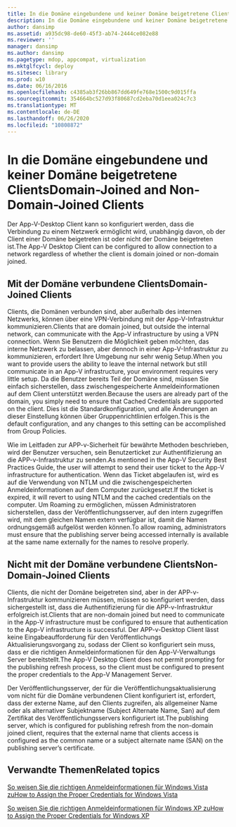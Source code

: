 ```yaml
---
title: In die Domäne eingebundene und keiner Domäne beigetretene Clients
description: In die Domäne eingebundene und keiner Domäne beigetretene Clients
author: dansimp
ms.assetid: a935dc98-de60-45f3-ab74-2444ce082e88
ms.reviewer: ''
manager: dansimp
ms.author: dansimp
ms.pagetype: mdop, appcompat, virtualization
ms.mktglfcycl: deploy
ms.sitesec: library
ms.prod: w10
ms.date: 06/16/2016
ms.openlocfilehash: c4385ab3f26bb867dd649fe768e1500c9d015ffa
ms.sourcegitcommit: 354664bc527d93f80687cd2eba70d1eea024c7c3
ms.translationtype: MT
ms.contentlocale: de-DE
ms.lasthandoff: 06/26/2020
ms.locfileid: "10808872"
---
```

# <span data-ttu-id="1f4fa-103">In die Domäne eingebundene und keiner Domäne beigetretene Clients</span><span class="sxs-lookup"><span data-stu-id="1f4fa-103">Domain-Joined and Non-Domain-Joined Clients</span></span>


<span data-ttu-id="1f4fa-104">Der App-V-Desktop Client kann so konfiguriert werden, dass die Verbindung zu einem Netzwerk ermöglicht wird, unabhängig davon, ob der Client einer Domäne beigetreten ist oder nicht der Domäne beigetreten ist.</span><span class="sxs-lookup"><span data-stu-id="1f4fa-104">The App-V Desktop Client can be configured to allow connection to a network regardless of whether the client is domain joined or non-domain joined.</span></span>

## <span data-ttu-id="1f4fa-105">Mit der Domäne verbundene Clients</span><span class="sxs-lookup"><span data-stu-id="1f4fa-105">Domain-Joined Clients</span></span>


<span data-ttu-id="1f4fa-106">Clients, die Domänen verbunden sind, aber außerhalb des internen Netzwerks, können über eine VPN-Verbindung mit der App-V-Infrastruktur kommunizieren.</span><span class="sxs-lookup"><span data-stu-id="1f4fa-106">Clients that are domain joined, but outside the internal network, can communicate with the App-V infrastructure by using a VPN connection.</span></span> <span data-ttu-id="1f4fa-107">Wenn Sie Benutzern die Möglichkeit geben möchten, das interne Netzwerk zu belassen, aber dennoch in einer App-V-Infrastruktur zu kommunizieren, erfordert Ihre Umgebung nur sehr wenig Setup.</span><span class="sxs-lookup"><span data-stu-id="1f4fa-107">When you want to provide users the ability to leave the internal network but still communicate in an App-V infrastructure, your environment requires very little setup.</span></span> <span data-ttu-id="1f4fa-108">Da die Benutzer bereits Teil der Domäne sind, müssen Sie einfach sicherstellen, dass zwischengespeicherte Anmeldeinformationen auf dem Client unterstützt werden.</span><span class="sxs-lookup"><span data-stu-id="1f4fa-108">Because the users are already part of the domain, you simply need to ensure that Cached Credentials are supported on the client.</span></span> <span data-ttu-id="1f4fa-109">Dies ist die Standardkonfiguration, und alle Änderungen an dieser Einstellung können über Gruppenrichtlinien erfolgen.</span><span class="sxs-lookup"><span data-stu-id="1f4fa-109">This is the default configuration, and any changes to this setting can be accomplished from Group Policies.</span></span>

<span data-ttu-id="1f4fa-110">Wie im Leitfaden zur APP-v-Sicherheit für bewährte Methoden beschrieben, wird der Benutzer versuchen, sein Benutzerticket zur Authentifizierung an die APP-v-Infrastruktur zu senden.</span><span class="sxs-lookup"><span data-stu-id="1f4fa-110">As mentioned in the App-V Security Best Practices Guide, the user will attempt to send their user ticket to the App-V infrastructure for authentication.</span></span> <span data-ttu-id="1f4fa-111">Wenn das Ticket abgelaufen ist, wird es auf die Verwendung von NTLM und die zwischengespeicherten Anmeldeinformationen auf dem Computer zurückgesetzt.</span><span class="sxs-lookup"><span data-stu-id="1f4fa-111">If the ticket is expired, it will revert to using NTLM and the cached credentials on the computer.</span></span> <span data-ttu-id="1f4fa-112">Um Roaming zu ermöglichen, müssen Administratoren sicherstellen, dass der Veröffentlichungsserver, auf den intern zugegriffen wird, mit dem gleichen Namen extern verfügbar ist, damit die Namen ordnungsgemäß aufgelöst werden können.</span><span class="sxs-lookup"><span data-stu-id="1f4fa-112">To allow roaming, administrators must ensure that the publishing server being accessed internally is available at the same name externally for the names to resolve properly.</span></span>

## <span data-ttu-id="1f4fa-113">Nicht mit der Domäne verbundene Clients</span><span class="sxs-lookup"><span data-stu-id="1f4fa-113">Non-Domain-Joined Clients</span></span>


<span data-ttu-id="1f4fa-114">Clients, die nicht der Domäne beigetreten sind, aber in der APP-v-Infrastruktur kommunizieren müssen, müssen so konfiguriert werden, dass sichergestellt ist, dass die Authentifizierung für die APP-v-Infrastruktur erfolgreich ist.</span><span class="sxs-lookup"><span data-stu-id="1f4fa-114">Clients that are non-domain joined but need to communicate in the App-V infrastructure must be configured to ensure that authentication to the App-V infrastructure is successful.</span></span> <span data-ttu-id="1f4fa-115">Der APP-v-Desktop Client lässt keine Eingabeaufforderung für den Veröffentlichungs Aktualisierungsvorgang zu, sodass der Client so konfiguriert sein muss, dass er die richtigen Anmeldeinformationen für den App-V-Verwaltungs Server bereitstellt.</span><span class="sxs-lookup"><span data-stu-id="1f4fa-115">The App-V Desktop Client does not permit prompting for the publishing refresh process, so the client must be configured to present the proper credentials to the App-V Management Server.</span></span>

<span data-ttu-id="1f4fa-116">Der Veröffentlichungsserver, der für die Veröffentlichungsaktualisierung vom nicht für die Domäne verbundenen Client konfiguriert ist, erfordert, dass der externe Name, auf den Clients zugreifen, als allgemeiner Name oder als alternativer Subjektname (Subject Alternate Name, San) auf dem Zertifikat des Veröffentlichungsservers konfiguriert ist.</span><span class="sxs-lookup"><span data-stu-id="1f4fa-116">The publishing server, which is configured for publishing refresh from the non-domain joined client, requires that the external name that clients access is configured as the common name or a subject alternate name (SAN) on the publishing server’s certificate.</span></span>

## <span data-ttu-id="1f4fa-117">Verwandte Themen</span><span class="sxs-lookup"><span data-stu-id="1f4fa-117">Related topics</span></span>


[<span data-ttu-id="1f4fa-118">So weisen Sie die richtigen Anmeldeinformationen für Windows Vista zu</span><span class="sxs-lookup"><span data-stu-id="1f4fa-118">How to Assign the Proper Credentials for Windows Vista</span></span>](how-to-assign--the-proper-credentials-for-windows-vista.md)

[<span data-ttu-id="1f4fa-119">So weisen Sie die richtigen Anmeldeinformationen für Windows XP zu</span><span class="sxs-lookup"><span data-stu-id="1f4fa-119">How to Assign the Proper Credentials for Windows XP</span></span>](how-to-assign--the-proper-credentials-for-windows-xp.md)

 

 





